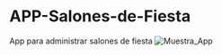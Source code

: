 # APP-Salones-de-Fiesta
App para administrar salones de fiesta
![Muestra_App](https://github.com/javier-dotcom/APP-Salones-de-Fiesta/assets/85589346/6894a483-987b-4548-ae50-a87fd2aa73ea)
